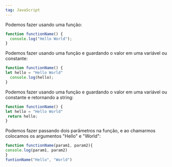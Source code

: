 ```yaml
---
tag: JavaScript
---
```

Podemos fazer usando uma função:

```js
function functionName() {
  console.log("Hello World");
}
```

Podemos fazer usando uma função e guardando o valor em uma variável ou constante:

```js
function functionName() {
let hello = "Hello World"
  console.log(hello);
}
```

Podemos fazer usando uma função e guardando o valor em uma variável ou constante e retornando a string:

```js
function functionName() {
let hello = "Hello World"
 return hello;
}
```

Podemos fazer passando dois parâmetros na função, e ao chamarmos colocamos os argumentos "Hello" e "World":

```js 
function functionName(param1, param2){
console.log(param1, param2)
}
funtionName("Hello", "World")
```

